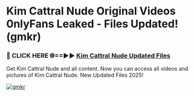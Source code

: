 # Kim Cattral Nude Original Videos 0nlyFans Leaked - Files Updated! (gmkr)

<h3>🔴 CLICK HERE 🌐==►► <a href="https://tinyurl.com/yc6ubb5a" rel="nofollow">Kim Cattral Nude Updated Files</a></h3>

Get Kim Cattral Nude and all content. Now you can access all videos and pictures of Kim Cattral Nude. New Updated Files 2025!

[![gmkr](https://i.imgur.com/7eu0CRL.gif)](https://tinyurl.com/yc6ubb5a)

